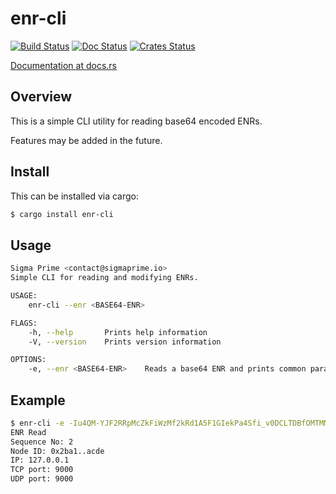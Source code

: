 enr-cli
============

[![Build Status]][Build Link] [![Doc Status]][Doc Link] [![Crates
Status]][Crates Link]

[Build Status]: https://github.com/AgeManning/enr-cli/workflows/build/badge.svg?branch=master
[Build Link]: https://github.com/AgeManning/enr-cli/actions
[Doc Status]: https://docs.rs/enr-cli/badge.svg
[Doc Link]: https://docs.rs/enr-cli
[Crates Status]: https://img.shields.io/crates/v/enr-cli.svg
[Crates Link]: https://crates.io/crates/enr-cli

[Documentation at docs.rs](https://docs.rs/enr-cli)

## Overview

This is a simple CLI utility for reading base64 encoded ENRs.

Features may be added in the future.

## Install

This can be installed via cargo:

```bash
$ cargo install enr-cli
```

## Usage

```bash
Sigma Prime <contact@sigmaprime.io>
Simple CLI for reading and modifying ENRs.

USAGE:
    enr-cli --enr <BASE64-ENR>

FLAGS:
    -h, --help       Prints help information
    -V, --version    Prints version information

OPTIONS:
    -e, --enr <BASE64-ENR>    Reads a base64 ENR and prints common parameters.
```

## Example

```bash
$ enr-cli -e -Iu4QM-YJF2RRpMcZkFiWzMf2kRd1A5F1GIekPa4Sfi_v0DCLTDBfOMTMMWJhhawr1YLUPb5008CpnBKrgjY3sstjfgCgmlkgnY0gmlwhH8AAAGJc2VjcDI1NmsxoQP8u1uyQFyJYuQUTyA1raXKhSw1HhhxNUQ2VE52LNHWMIN0Y3CCIyiDdWRwgiMo 
ENR Read
Sequence No: 2
Node ID: 0x2ba1..acde
IP: 127.0.0.1
TCP port: 9000
UDP port: 9000
```
